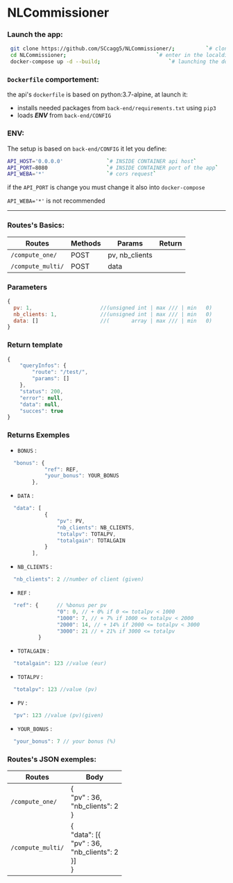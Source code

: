 # NLCommissioner

### Launch the app:

```bash
 git clone https://github.com/SCcagg5/NLCommissioner/; 		  	`# clone the repo`
 cd NLCommissioner;  							`# enter in the localdir`
 docker-compose up -d --build; 						`# launching the docker-compose`
```
### `Dockerfile` comportement:

the api's `dockerfile` is based on python:3.7-alpine, at launch it:
 * installs needed packages from `back-end/requirements.txt` using `pip3`
 * loads ***ENV*** from `back-end/CONFIG`

### ENV:

The setup is based on `back-end/CONFIG` it let you define:
```bash
API_HOST='0.0.0.0'				`# INSIDE CONTAINER api host`
API_PORT=8080					`# INSIDE CONTAINER port of the app`
API_WEBA='*'					`# cors request`
```

if the `API_PORT` is change you must change it also into `docker-compose`

`API_WEBA='*'` is not recommended


----------


### Routes's Basics:

Routes | Methods | Params | Return |
-|-|-|-|
`/compute_one/` | POST | pv, nb_clients |
`/compute_multi/` | POST | data |

### Parameters

```javascript
{
  pv: 1,                      //(unsigned int | max /// | min   0)
  nb_clients: 1,              //(unsigned int | max /// | min   0)
  data: []                    //(       array | max /// | min   0)
}
```

### Return template

```javascript
{
    "queryInfos": {
        "route": "/test/",
        "params": []
    },
    "status": 200,
    "error": null,
    "data": null,
    "succes": true
}
```

### Returns Exemples

* `BONUS` :
```javascript
  "bonus": {
            "ref": REF,
            "your_bonus": YOUR_BONUS
        },
```

* `DATA` :
```javascript
  "data": [
            {
                "pv": PV,
                "nb_clients": NB_CLIENTS,
                "totalpv": TOTALPV,
                "totalgain": TOTALGAIN
            }
        ],
```

* `NB_CLIENTS` :
```javascript
  "nb_clients": 2 //number of client (given)
```

* `REF` :
```javascript
  "ref": {      // %bonus per pv          
                "0": 0, // + 0% if 0 <= totalpv < 1000
                "1000": 7, // + 7% if 1000 <= totalpv < 2000
                "2000": 14, // + 14% if 2000 <= totalpv < 3000
                "3000": 21 // + 21% if 3000 <= totalpv
          }
```

* `TOTALGAIN` :
```javascript
  "totalgain": 123 //value (eur)
```

* `TOTALPV` :
```javascript
  "totalpv": 123 //value (pv)
```

* `PV` :
```javascript
  "pv": 123 //value (pv)(given)
```

* `YOUR_BONUS` :
```javascript
  "your_bonus": 7 // your bonus (%)
```

### Routes's JSON exemples:

Routes | Body |
-|-|
`/compute_one/` | {<br>"pv" : 36,<br>"nb_clients": 2<br>} |
`/compute_multi/` | {<br>"data": [{<br>"pv" : 36,<br>"nb_clients": 2<br>}]<br>} |
